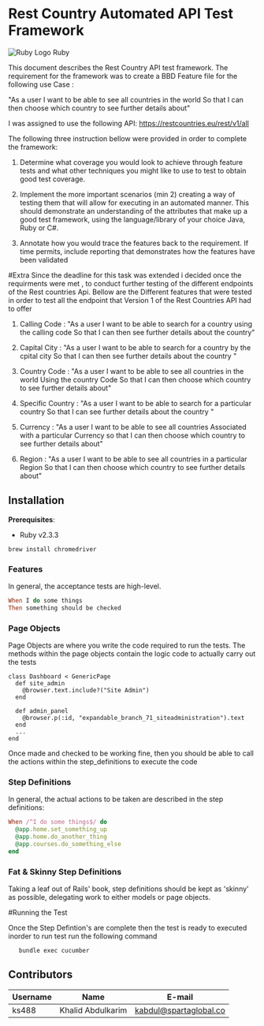 # Rest Country Automated API Test Framework 


![Ruby Logo](http://vignette4.wikia.nocookie.net/battlefordreamisland/images/5/5e/Ruby_Icon.png/revision/latest/scale-to-width-down/50?cb=20170123035914) Ruby 

This document describes the Rest Country API test framework. The requirement for the framework was to create a BBD Feature file for the following use Case  :

"As a user I want to be able to see all countries in the world So that I can then choose which country to see further details about"

I was assigned to use the following API: https://restcountries.eu/rest/v1/all

 The following three instruction bellow were provided in order to complete the framework:

1. Determine what coverage you would look to achieve through feature tests and what other techniques you might like to use to test to obtain good test coverage.  

2. Implement the more important scenarios (min 2) creating a way of testing them that will allow for executing in an automated manner. This should demonstrate an understanding of the attributes that make up a good test framework, using the language/library of your choice Java, Ruby or C#.  

3. Annotate how you would trace the features back to the requirement. If time permits, include reporting that demonstrates how the features have been validated

#Extra
Since the deadline for this task was extended i decided once the requirments were met , to conduct further testing of the different endpoints of the  Rest countries Api. Bellow are the Different features that were tested in order to test all the endpoint that Version 1 of the Rest Countries API had to offer 

1. Calling Code : "As a user I want to be able to search for a  country using the calling code  So that I can then see further details about the country"

2. Capital City : "As a user I want to be able to search for a  country by the cpital city So that I can then see further details about the country "

3. Country Code : "As a user I want to be able to see all countries in the world Using the country Code So that I can then choose which country to see further details about"

4. Specific Country : "As a user I want to be able to search for a particular country  So that I can see further details about the country 
"

5. Currency : "As a user I want to be able to see all countries Associated with a particular Currency so that I can then choose which country to see further details about"

6. Region : "As a user I want to be able to see all countries in a particular Region So that I can then choose which country to see further details about"

## Installation

**Prerequisites**:

<!-- * Chromedriver -->
* Ruby v2.3.3

```
brew install chromedriver
```

### Features

In general, the acceptance tests are high-level.

````ruby
When I do some things
Then something should be checked
````

### Page Objects 

Page Objects are where you write the code required to run the tests. The methods within the page objects contain the logic code to actually carry out the tests

```
class Dashboard < GenericPage
  def site_admin
    @browser.text.include?("Site Admin")
  end

  def admin_panel
    @browser.p(:id, "expandable_branch_71_siteadministration").text
  end
  ...
end
```

Once made and checked to be working fine, then you should be able to call the actions within the step_definitions to execute the code

### Step Definitions

In general, the actual actions to be taken are described in the step definitions:

````ruby
When /^I do some things$/ do
  @app.home.set_something_up
  @app.home.do_another_thing
  @app.courses.do_something_else
end
````

### Fat & Skinny Step Definitions

Taking a leaf out of Rails' book, step definitions should be kept as 'skinny' as possible, delegating work to either models or page objects.

#Running the Test

 Once the Step Defintion's are complete then the test is ready to executed inorder to run test run the following command 

 ````shell
    bundle exec cucumber

````


## Contributors

| Username    | Name              | E-mail                   |
| --------------|-------------------|--------------------------|
| ks488       | Khalid Abdulkarim | kabdul@spartaglobal.co   |


